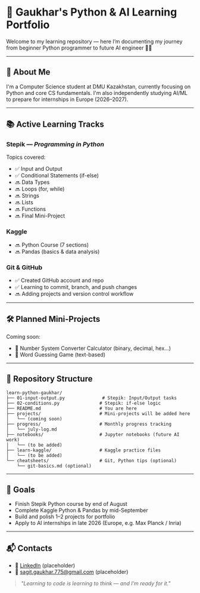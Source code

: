 # 🧠 Gaukhar's Python & AI Learning Portfolio

Welcome to my learning repository — here I’m documenting my journey from beginner Python programmer to future AI engineer 👩‍💻

---

## 🎯 About Me
I'm a Computer Science student at DMU Kazakhstan, currently focusing on Python and core CS fundamentals. I'm also independently studying AI/ML to prepare for internships in Europe (2026–2027).

---

## 📚 Active Learning Tracks

### Stepik — *Programming in Python*
Topics covered:
- ✅ Input and Output
- ✅ Conditional Statements (if-else)
- 🔜 Data Types
- 🔜 Loops (for, while)
- 🔜 Strings
- 🔜 Lists
- 🔜 Functions
- 🔜 Final Mini-Project

### Kaggle
- 🔜 Python Course (7 sections)
- 🔜 Pandas (basics & data analysis)

### Git & GitHub
- ✅ Created GitHub account and repo
- ✅ Learning to commit, branch, and push changes
- 🔜 Adding projects and version control workflow

---

## 🛠️ Planned Mini-Projects
Coming soon:
- 🧮 Number System Converter Calculator (binary, decimal, hex...)
- 🎯 Word Guessing Game (text-based)

---

## 📁 Repository Structure
```
learn-python-gaukhar/
├── 01-input-output.py              # Stepik: Input/Output tasks
├── 02-conditions.py               # Stepik: if-else logic
├── README.md                      # You are here
├── projects/                      # Mini-projects will be added here
│   └── (coming soon)
├── progress/                      # Monthly progress tracking 
│   └── july-log.md 
├── notebooks/                     # Jupyter notebooks (future AI work)
│   └── (to be added)
├── learn-kaggle/                  # Kaggle practice files
│   └── (to be added)
└── cheatsheets/                   # Git, Python tips (optional)
    └── git-basics.md (optional)
```

---

## 🚀 Goals
- Finish Stepik Python course by end of August
- Complete Kaggle Python & Pandas by mid-September
- Build and polish 1–2 projects for portfolio
- Apply to AI internships in late 2026 (Europe, e.g. Max Planck / Inria)

---

## 📬 Contacts
- 💼 [LinkedIn](https://www.linkedin.com/in/gaukhar-sagit-96ab36366/) (placeholder)
- 📧 sagit.gaukhar.775@gmail.com (placeholder)

> _"Learning to code is learning to think — and I’m ready for it."_
